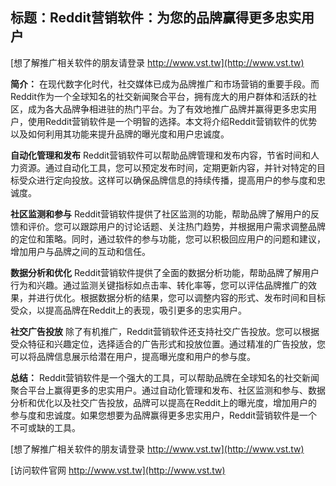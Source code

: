 ## **标题：Reddit营销软件：为您的品牌赢得更多忠实用户**

[想了解推广相关软件的朋友请登录 http://www.vst.tw](http://www.vst.tw)

**简介：**
在现代数字化时代，社交媒体已成为品牌推广和市场营销的重要手段。而Reddit作为一个全球知名的社交新闻聚合平台，拥有庞大的用户群体和活跃的社区，成为各大品牌争相进驻的热门平台。为了有效地推广品牌并赢得更多忠实用户，使用Reddit营销软件是一个明智的选择。本文将介绍Reddit营销软件的优势以及如何利用其功能来提升品牌的曝光度和用户忠诚度。

**自动化管理和发布**
Reddit营销软件可以帮助品牌管理和发布内容，节省时间和人力资源。通过自动化工具，您可以预定发布时间，定期更新内容，并针对特定的目标受众进行定向投放。这样可以确保品牌信息的持续传播，提高用户的参与度和忠诚度。

**社区监测和参与**
Reddit营销软件提供了社区监测的功能，帮助品牌了解用户的反馈和评价。您可以跟踪用户的讨论话题、关注热门趋势，并根据用户需求调整品牌的定位和策略。同时，通过软件的参与功能，您可以积极回应用户的问题和建议，增加用户与品牌之间的互动和信任。

**数据分析和优化**
Reddit营销软件提供了全面的数据分析功能，帮助品牌了解用户行为和兴趣。通过监测关键指标如点击率、转化率等，您可以评估品牌推广的效果，并进行优化。根据数据分析的结果，您可以调整内容的形式、发布时间和目标受众，以提高品牌在Reddit上的表现，吸引更多的忠实用户。

**社交广告投放**
除了有机推广，Reddit营销软件还支持社交广告投放。您可以根据受众特征和兴趣定位，选择适合的广告形式和投放位置。通过精准的广告投放，您可以将品牌信息展示给潜在用户，提高曝光度和用户的参与度。

**总结：**
Reddit营销软件是一个强大的工具，可以帮助品牌在全球知名的社交新闻聚合平台上赢得更多的忠实用户。通过自动化管理和发布、社区监测和参与、数据分析和优化以及社交广告投放，品牌可以提高在Reddit上的曝光度，增加用户的参与度和忠诚度。如果您想要为品牌赢得更多忠实用户，Reddit营销软件是一个不可或缺的工具。

[想了解推广相关软件的朋友请登录 http://www.vst.tw](http://www.vst.tw)


[访问软件官网 http://www.vst.tw](http://www.vst.tw)
